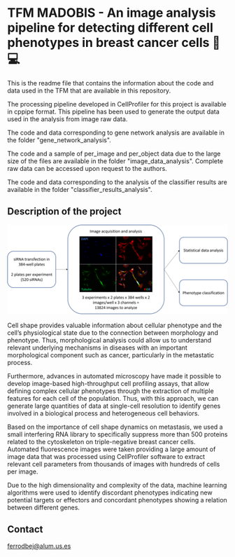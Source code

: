 # TFM MADOBIS - An image analysis pipeline for detecting different cell phenotypes in breast cancer cells 🔬💻
This is the readme file that contains the information about the code and data used in the TFM that are available in this repository.

The processing pipeline developed in CellProfiler for this project is available in cppipe format. This pipeline has been used to generate the output data used in the analysis from image raw data.

The code and data corresponding to gene network analysis are available in the folder "gene_network_analysis".

The code and a sample of per_image and per_object data due to the large size of the files are available in the folder "image_data_analysis". Complete raw data can be accessed upon request to the authors.

The code and data corresponding to the analysis of the classifier results are available in the folder "classifier_results_analysis".

## Description of the project

![Overview of the project](figs/project_overview.png )

Cell shape provides valuable information about cellular phenotype and the cell’s physiological state due to the connection between morphology and phenotype. Thus, morphological analysis could allow us to understand relevant underlying mechanisms in diseases with an important morphological component such as cancer, particularly in the metastatic process.

Furthermore, advances in automated microscopy have made it possible to develop image-based high-throughput cell profiling assays, that allow defining complex cellular phenotypes through the extraction of multiple features for each cell of the population. Thus, with this approach, we can generate large quantities of data at single-cell resolution to identify genes involved in a biological process and heterogeneous cell behaviors.

Based on the importance of cell shape dynamics on metastasis, we used a small interfering RNA library to specifically suppress more than 500 proteins related to the cytoskeleton on triple-negative breast cancer cells. Automated fluorescence images were taken providing a large amount of image data that was processed using CellProfiler software to extract relevant cell parameters from thousands of images with hundreds of cells per image.

Due to the high dimensionality and complexity of the data, machine learning algorithms were used to identify discordant phenotypes indicating new potential targets or effectors and concordant phenotypes showing a relation between different genes.                                                                                                                                  
## Contact

ferrodbej@alum.us.es
